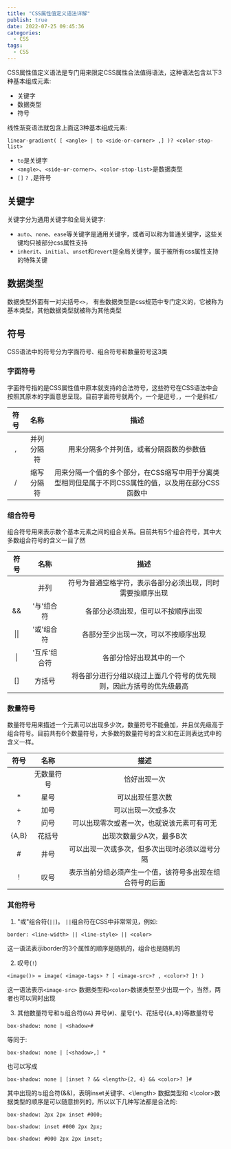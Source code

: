 ```yaml
---
title: "CSS属性值定义语法详解"
publish: true
date: 2022-07-25 09:45:36
categories: 
  - CSS
tags:
  - CSS
---
```


CSS属性值定义语法是专门用来限定CSS属性合法值得语法，这种语法包含以下3种基本组成元素:
- 关键字
- 数据类型
- 符号

线性渐变语法就包含上面这3种基本组成元素:

`linear-gradient( [ <angle> | to <side-or-corner> ,] )? <color-stop-list>`

- `to`是关键字
- `<angle>`、`<side-or-corner>`、`<color-stop-list>`是数据类型
- `[]` `?` `,`是符号

## 关键字

关键字分为通用关键字和全局关键字:

- `auto`、`none`、`ease`等关键字是通用关键字，或者可以称为普通关键字，这些关键均只被部分css属性支持
- `inherit`、`initial`、`unset`和`revert`是全局关键字，属于被所有css属性支持的特殊关键

## 数据类型

数据类型外面有一对尖括号`<>`， 有些数据类型是css规范中专门定义的，它被称为基本类型，其他数据类型就被称为其他类型

## 符号

CSS语法中的符号分为字面符号、组合符号和数量符号这3类

### 字面符号

字面符号指的是CSS属性值中原本就支持的合法符号，这些符号在CSS语法中会按照其原本的字面意思呈现。目前字面符号就两个，一个是逗号`,`，一个是斜杠`/`

|符号|名称|描述|
|:---:|:---:|:---:|
|,|并列分隔符|用来分隔多个并列值，或者分隔函数的参数值|
|/|缩写分隔符|用来分隔一个值的多个部分，在CSS缩写中用于分离类型相同但是属于不同CSS属性的值，以及用在部分CSS函数中|

### 组合符号

组合符号用来表示数个基本元素之间的组合关系。目前共有5个组合符号，其中大多数组合符号的含义一目了然

|符号|名称|描述|
|:---:|:---:|:---:|
|      |并列|符号为普通空格字符，表示各部分必须出现，同时需要按顺序出现|
| && |'与'组合符|各部分必须出现，但可以不按顺序出现|
| \|\| |'或'组合符|各部分至少出现一次，可以不按顺序出现|
| \|  |'互斥'组合符|各部分恰好出现其中的一个|
| [] |方括号|将各部分进行分组以绕过上面几个符号的优先规则，因此方括号的优先级最高 |

### 数量符号

数量符号用来描述一个元素可以出现多少次，数量符号不能叠加，并且优先级高于组合符号。目前共有6个数量符号，大多数的数量符号的含义和在正则表达式中的含义一样。

|符号|名称|描述|
|:--:|:--:|:--:|
| |无数量符号|恰好出现一次|
|*|星号|可以出现任意次数|
|+|加号|可以出现一次或多次|
|?|问号|可以出现零次或者一次，也就说该元素可有可无|
|{A,B}|花括号|出现次数最少A次，最多B次|
|#|井号|可以出现一次或多次，但多次出现时必须以逗号分隔|
|!|叹号|表示当前分组必须产生一个值，该符号多出现在组合符号的后面|

### 其他符号

1. "或"组合符(`||`)。
  `||`组合符在CSS中非常常见，例如:

  `border: <line-width> || <line-style> || <color>`

  这一语法表示border的3个属性的顺序是随机的，组合也是随机的

2. 叹号(`!`) 

  `<image()> = image( <image-tags> ? [ <image-src>? , <color>? ]! )`

  这一语法表示`<image-src>` 数据类型和`<color>`数据类型至少出现一个，当然，两者也可以同时出现

3. 其他数量符号和`与`组合符(`&&`)  井号(`#`)、星号(`*`)、花括号(`{A,B}`)等数量符号

  `box-shadow: none | <shadow>#`

  等同于:

  `box-shadow: none | [<shadow>,] *`

  也可以写成

  `box-shadow: none | [inset ? && <length>{2, 4} && <color>? ]# `

  其中出现的`与`组合符(&&)，表明inset关键字、<\length> 数据类型和 <\color>数据类型的顺序是可以随意排列的，所以以下几种写法都是合法的:

  `box-shadow: 2px 2px inset #000;`

  `box-shadow: inset #000 2px 2px;`

  `box-shadow: #000 2px 2px inset;`
